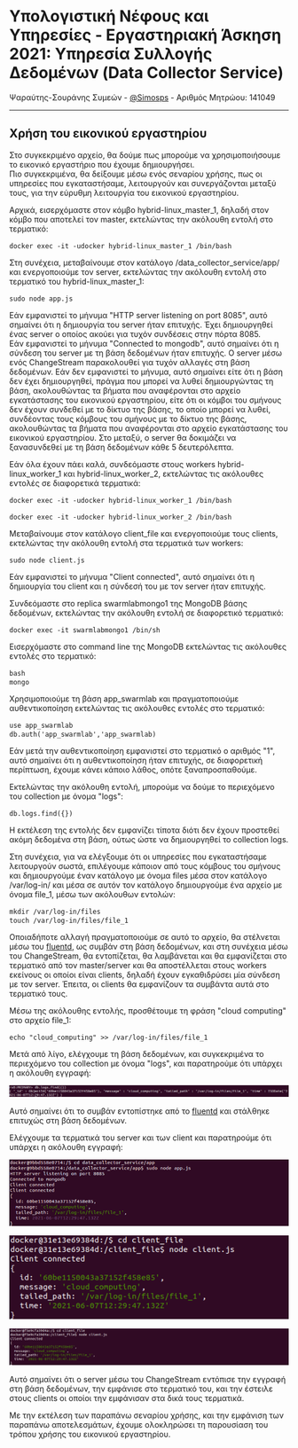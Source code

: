# Υπολογιστική Νέφους και Υπηρεσίες - Εργαστηριακή Άσκηση 2021: Υπηρεσία Συλλογής Δεδομένων (Data Collector Service)
Ψαραύτης-Σουράνης Συμεών - [@Simosps](https://git.swarmlab.io:3000/Simosps) - Αριθμός Μητρώου: 141049
___


## Χρήση του εικονικού εργαστηρίου

Στο συγκεκριμένο αρχείο, θα δούμε πως μπορούμε να χρησιμοποιήσουμε το εικονικό εργαστήριο που έχουμε δημιουργήσει.<br/>
Πιο συγκεκριμένα, θα δείξουμε μέσω ενός σεναρίου χρήσης, πως οι υπηρεσίες που εγκαταστήσαμε, λειτουργούν και συνεργάζονται μεταξύ τους, για την εύρυθμη λειτουργία του εικονικού εργαστηρίου.


Αρχικά, εισερχόμαστε στον κόμβο hybrid-linux_master_1, δηλαδή στον κόμβο που αποτελεί τον master, εκτελώντας την ακόλουθη εντολή στο τερματικό:


```
docker exec -it -udocker hybrid-linux_master_1 /bin/bash
```


Στη συνέχεια, μεταβαίνουμε στον κατάλογο /data_collector_service/app/ και ενεργοποιούμε τον server, εκτελώντας την ακόλουθη εντολή στο τερματικό του hybrid-linux_master_1:


```
sudo node app.js
```

Εάν εμφανιστεί το μήνυμα "HTTP server listening on port 8085", αυτό σημαίνει ότι η δημιουργία του server ήταν επιτυχής. Έχει δημιουργηθεί ένας server ο οποίος ακούει για τυχόν συνδέσεις στην πόρτα 8085.<br/>
Εάν εμφανιστεί το μήνυμα "Connected to mongodb", αυτό σημαίνει ότι η σύνδεση του server με τη βάση δεδομένων ήταν επιτυχής. Ο server μέσω ενός ChangeStream παρακολουθεί για τυχόν αλλαγές στη βάση δεδομένων. Εάν δεν εμφανιστεί το μήνυμα, αυτό σημαίνει είτε ότι η βάση δεν έχει δημιουργηθεί, πράγμα που μπορεί να λυθεί δημιουργώντας τη βάση, ακολουθώντας τα βήματα που αναφέρονται στο αρχείο εγκατάστασης του εικονικού εργαστηρίου, είτε ότι οι κόμβοι του σμήνους δεν έχουν συνδεθεί με το δίκτυο της βάσης, το οποίο μπορεί να λυθεί, συνδέοντας τους κόμβους του σμήνους με το δίκτυο της βάσης, ακολουθώντας τα βήματα που αναφέρονται στο αρχείο εγκατάστασης του εικονικού εργαστηρίου. Στο μεταξύ, ο server θα δοκιμάζει να ξανασυνδεθεί με τη βάση δεδομένων κάθε 5 δευτερόλεπτα.

Εάν όλα έχουν πάει καλά, συνδεόμαστε στους workers hybrid-linux_worker_1 και hybrid-linux_worker_2, εκτελώντας τις ακόλουθες εντολές σε διαφορετικά τερματικά:


```
docker exec -it -udocker hybrid-linux_worker_1 /bin/bash
```

```
docker exec -it -udocker hybrid-linux_worker_2 /bin/bash
```


Μεταβαίνουμε στον κατάλογο client_file και ενεργοποιούμε τους clients, εκτελώντας την ακόλουθη εντολή στα τερματικά των workers:


```
sudo node client.js
```


Εάν εμφανιστεί το μήνυμα "Client connected", αυτό σημαίνει ότι η δημιουργία του client και η σύνδεσή του με τον server ήταν επιτυχής.

Συνδεόμαστε στο replica swarmlabmongo1 της MongoDB βάσης δεδομένων, εκτελώντας την ακόλουθη εντολή σε διαφορετικό τερματικό:


```
docker exec -it swarmlabmongo1 /bin/sh
```


Εισερχόμαστε στο command line της MongoDB εκτελώντας τις ακόλουθες εντολές στο τερματικό:


```
bash
mongo
```

Χρησιμοποιούμε τη βάση app_swarmlab και πραγματοποιούμε αυθεντικοποίηση εκτελώντας τις ακόλουθες εντολές στο τερματικό:


```
use app_swarmlab
db.auth('app_swarmlab','app_swarmlab)
```


Εάν μετά την αυθεντικοποίηση εμφανιστεί στο τερματικό ο αριθμός "1", αυτό σημαίνει ότι η αυθεντικοποίηση ήταν επιτυχής, σε διαφορετική περίπτωση, έχουμε κάνει κάποιο λάθος, οπότε ξαναπροσπαθούμε.

Εκτελώντας την ακόλουθη εντολή, μπορούμε να δούμε το περιεχόμενο του collection με όνομα "logs":


```
db.logs.find({})
```


Η εκτέλεση της εντολής δεν εμφανίζει τίποτα διότι δεν έχουν προστεθεί ακόμη δεδομένα στη βάση, ούτως ώστε να δημιουργηθεί το collection logs.

Στη συνέχεια, για να ελέγξουμε ότι οι υπηρεσίες που εγκαταστήσαμε λειτουργούν σωστά, επιλέγουμε κάποιον από τους κόμβους του σμήνους και δημιουργούμε έναν κατάλογο με όνομα files μέσα στον κατάλογο /var/log-in/ και μέσα σε αυτόν τον κατάλογο δημιουργούμε ένα αρχείο με όνομα file_1, μέσω των ακόλουθων εντολών:


```
mkdir /var/log-in/files
touch /var/log-in/files/file_1
```


Οποιαδήποτε αλλαγή πραγματοποιούμε σε αυτό το αρχείο, θα στέλνεται μέσω του [fluentd](https://www.fluentd.org/), ως συμβάν στη βάση δεδομένων, και στη συνέχεια μέσω του ChangeStream, θα εντοπίζεται, θα λαμβάνεται και θα εμφανίζεται στο τερματικό από τον master/server και θα αποστέλλεται στους workers εκείνους οι οποίοι είναι clients, δηλαδή έχουν εγκαθιδρύσει μία σύνδεση με τον server. Έπειτα, οι clients θα εμφανίζουν τα συμβάντα αυτά στο τερματικό τους.

Μέσω της ακόλουθης εντολής, προσθέτουμε τη φράση "cloud computing" στο αρχείο file_1:


```
echo "cloud_computing" >> /var/log-in/files/file_1
```


Μετά από λίγο, ελέγχουμε τη βάση δεδομένων, και συγκεκριμένα το περιεχόμενο του collection με όνομα "logs", και παρατηρούμε ότι υπάρχει η ακόλουθη εγγραφή:


![Περιεχόμενο βάσης](./images/picture7.png)


Αυτό σημαίνει ότι το συμβάν εντοπίστηκε από το [fluentd](https://www.fluentd.org/) και στάλθηκε επιτυχώς στη βάση δεδομένων.

Ελέγχουμε τα τερματικά του server και των client και παρατηρούμε ότι υπάρχει η ακόλουθη εγγραφή:


![Τερματικό master](./images/picture8.png)

![Τερματικό worker_1](./images/picture9.png)

![Τερματικό worker_2](./images/picture10.png)


Αυτό σημαίνει ότι ο server μέσω του ChangeStream εντόπισε την εγγραφή στη βάση δεδομένων, την εμφάνισε στο τερματικό του, και την έστειλε στους clients οι οποίοι την εμφάνισαν στα δικά τους τερματικά.

Με την εκτέλεση των παραπάνω σεναρίου χρήσης, και την εμφάνιση των παραπάνω αποτελεσμάτων, έχουμε ολοκληρώσει τη παρουσίαση του τρόπου χρήσης του εικονικού εργαστηρίου.